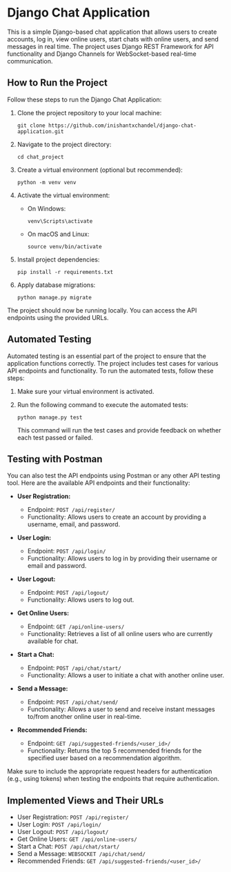 
# Django Chat Application

This is a simple Django-based chat application that allows users to create accounts, log in, view online users, start chats with online users, and send messages in real time. The project uses Django REST Framework for API functionality and Django Channels for WebSocket-based real-time communication.

## How to Run the Project

Follow these steps to run the Django Chat Application:

1. Clone the project repository to your local machine:

   ``` shell
   git clone https://github.com/inishantxchandel/django-chat-application.git
   ```

2. Navigate to the project directory:

   ``` shell
   cd chat_project
   ```

3. Create a virtual environment (optional but recommended):

   ```shell
   python -m venv venv
   ```

4. Activate the virtual environment:

   - On Windows:

     ``` shell
     venv\Scripts\activate
     ```

   - On macOS and Linux:

     ``` shell
     source venv/bin/activate
     ```

5. Install project dependencies:

   ```shell
   pip install -r requirements.txt
   ```

6. Apply database migrations:

   ```shell
   python manage.py migrate
   ```

The project should now be running locally. You can access the API endpoints using the provided URLs.

## Automated Testing

Automated testing is an essential part of the project to ensure that the application functions correctly. The project includes test cases for various API endpoints and functionality. To run the automated tests, follow these steps:

1. Make sure your virtual environment is activated.

2. Run the following command to execute the automated tests:

   ```shell
   python manage.py test
   ```

   This command will run the test cases and provide feedback on whether each test passed or failed.

## Testing with Postman

You can also test the API endpoints using Postman or any other API testing tool. Here are the available API endpoints and their functionality:

- **User Registration:**

  - Endpoint: `POST /api/register/`
  - Functionality: Allows users to create an account by providing a username, email, and password.

- **User Login:**

  - Endpoint: `POST /api/login/`
  - Functionality: Allows users to log in by providing their username or email and password.

- **User Logout:**

  - Endpoint: `POST /api/logout/`
  - Functionality: Allows users to log out.

- **Get Online Users:**

  - Endpoint: `GET /api/online-users/`
  - Functionality: Retrieves a list of all online users who are currently available for chat.

- **Start a Chat:**

  - Endpoint: `POST /api/chat/start/`
  - Functionality: Allows a user to initiate a chat with another online user.

- **Send a Message:**

  - Endpoint: `POST /api/chat/send/`
  - Functionality: Allows a user to send and receive instant messages to/from another online user in real-time.

- **Recommended Friends:**

  - Endpoint: `GET /api/suggested-friends/<user_id>/`
  - Functionality: Returns the top 5 recommended friends for the specified user based on a recommendation algorithm.

Make sure to include the appropriate request headers for authentication (e.g., using tokens) when testing the endpoints that require authentication.

## Implemented Views and Their URLs

- User Registration: `POST /api/register/`
- User Login: `POST /api/login/`
- User Logout: `POST /api/logout/`
- Get Online Users: `GET /api/online-users/`
- Start a Chat: `POST /api/chat/start/`
- Send a Message: `WEBSOCKET /api/chat/send/`
- Recommended Friends: `GET /api/suggested-friends/<user_id>/`
